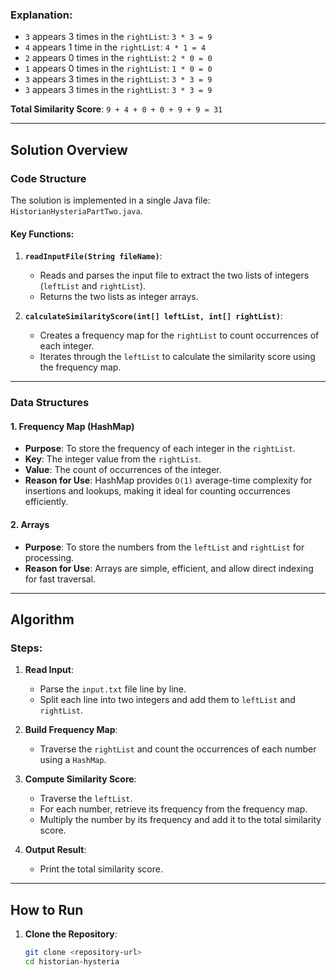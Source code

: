 
### Explanation:
- `3` appears 3 times in the `rightList`: `3 * 3 = 9`
- `4` appears 1 time in the `rightList`: `4 * 1 = 4`
- `2` appears 0 times in the `rightList`: `2 * 0 = 0`
- `1` appears 0 times in the `rightList`: `1 * 0 = 0`
- `3` appears 3 times in the `rightList`: `3 * 3 = 9`
- `3` appears 3 times in the `rightList`: `3 * 3 = 9`

**Total Similarity Score**: `9 + 4 + 0 + 0 + 9 + 9 = 31`

---

## Solution Overview

### Code Structure

The solution is implemented in a single Java file: `HistorianHysteriaPartTwo.java`.

#### Key Functions:
1. **`readInputFile(String fileName)`**:
   - Reads and parses the input file to extract the two lists of integers (`leftList` and `rightList`).
   - Returns the two lists as integer arrays.

2. **`calculateSimilarityScore(int[] leftList, int[] rightList)`**:
   - Creates a frequency map for the `rightList` to count occurrences of each integer.
   - Iterates through the `leftList` to calculate the similarity score using the frequency map.

---

### Data Structures

#### 1. **Frequency Map (HashMap)**
- **Purpose**: To store the frequency of each integer in the `rightList`.
- **Key**: The integer value from the `rightList`.
- **Value**: The count of occurrences of the integer.
- **Reason for Use**: HashMap provides `O(1)` average-time complexity for insertions and lookups, making it ideal for counting occurrences efficiently.

#### 2. **Arrays**
- **Purpose**: To store the numbers from the `leftList` and `rightList` for processing.
- **Reason for Use**: Arrays are simple, efficient, and allow direct indexing for fast traversal.

---

## Algorithm

### Steps:
1. **Read Input**:
   - Parse the `input.txt` file line by line.
   - Split each line into two integers and add them to `leftList` and `rightList`.

2. **Build Frequency Map**:
   - Traverse the `rightList` and count the occurrences of each number using a `HashMap`.

3. **Compute Similarity Score**:
   - Traverse the `leftList`.
   - For each number, retrieve its frequency from the frequency map.
   - Multiply the number by its frequency and add it to the total similarity score.

4. **Output Result**:
   - Print the total similarity score.

---

## How to Run

1. **Clone the Repository**:
   ```bash
   git clone <repository-url>
   cd historian-hysteria
